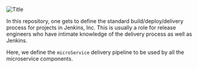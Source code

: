 ![Title](http://s.quickmeme.com/img/e6/e6d9603e41f4d3adb54addb60893163b083666a7f1cfaf5eeb38b9305fe5191e.jpg)

In this repository, one gets to define the standard build/deploy/delivery process for projects in Jenkins, Inc.
This is usually a role for release engineers who have intimate knowledge of the delivery process as well as Jenkins.

Here, we define the `microService` delivery pipeline to be used by all the microservice components.
